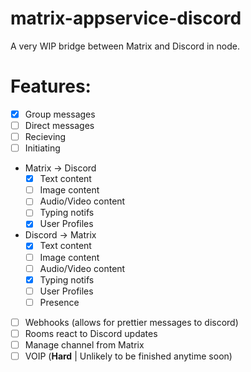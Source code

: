 # matrix-appservice-discord
A very WIP bridge between Matrix and Discord in node.

# Features:

 - [x] Group messages
 - [ ] Direct messages
  - [ ] Recieving
  - [ ] Initiating
 - Matrix -> Discord
   - [x] Text content
   - [ ] Image content
   - [ ] Audio/Video content
   - [ ] Typing notifs
   - [x] User Profiles
 - Discord -> Matrix
   - [x] Text content
   - [ ] Image content
   - [ ] Audio/Video content
   - [x] Typing notifs
   - [ ] User Profiles
   - [ ] Presence
 - [ ] Webhooks (allows for prettier messages to discord)
 - [ ] Rooms react to Discord updates
 - [ ] Manage channel from Matrix
 - [ ] VOIP (**Hard** | Unlikely to be finished anytime soon)
